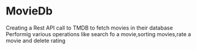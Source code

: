 # MovieDb
Creating a Rest API call to TMDB to fetch movies in their database
Performig various operations like search fo a movie,sorting movies,rate a movie and delete rating  
